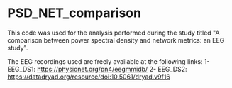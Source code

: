 # PSD_NET_comparison

This code was used for the analysis performed during the study titled "A comparison between power spectral density and network metrics: an EEG study".

The EEG recordings used are freely available at the following links: 
1- EEG_DS1: https://physionet.org/pn4/eegmmidb/ 
2- EEG_DS2: https://datadryad.org/resource/doi:10.5061/dryad.v9f16



